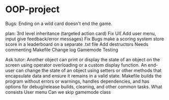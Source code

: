 # OOP-project

Bugs:
    Ending on a wild card doesn't end the game.

plan:
    3rd level inheritance (targeted action card)
        Fix UI( Add user menu, input give feedback/error messages)
            Fix Bugs
            make a scoring system
            store score in a leaderboard on a separate .txt file
        Add destructors
                        Needs commenting
    Makefile
        Change log
    Gamemode
            Testing

Ask tutor:
    Another object can print or display the state of an object on the screen using operator overloading or a custom display function.
    An end-user can change the state of an object using setters or other methods that encapsulate data and ensure it remains in a valid state.
    Makefile builds the program without errors or warnings, handles dependencies, and has options for debug/release builds, cleaning, and other common tasks.
    What consists User menu
    Can we skip gamemode class